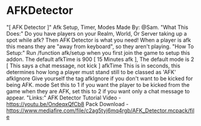 # AFKDetector
"[ AFK Detector ]"  Afk Setup, Timer, Modes Made By: @Sam. "What This Does:"   Do you have players on your Realm, World, Or Server taking up a spot while afk? Then AFK Detector is what you need! When a player is afk this means they are "away from keyboard", so they aren't playing. "How To Setup:"  Run /function afk/setup when you first join the game to setup this addon. The default afkTime is 900 [ 15 Minutes afk ], The default mode is 2 [ This says a chat message, not kick ]  afkTime This is in seconds, this determines how long a player must stand still to be classed as 'AFK' afkIgnore Give yourself the tag  afkIgnore  if you don't want to be kicked for being AFK. mode Set this to 1 if you want the player to be kicked from the game when they are AFK, set this to 2 if you want only a chat message to appear.  "Links:"  AFK Detector Tutorial Video - https://youtu.be/OndeqxQfCb8   Pack Download - https://www.mediafire.com/file/c2ag5tyj6mq4rgb/AFK_Detector.mcpack/file
